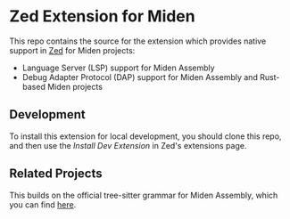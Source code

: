 # Zed Extension for Miden

This repo contains the source for the extension which provides native support
in [Zed](https://zed.dev) for Miden projects:

* Language Server (LSP) support for Miden Assembly
* Debug Adapter Protocol (DAP) support for Miden Assembly and Rust-based Miden projects

## Development

To install this extension for local development, you should clone this repo, and then
use the _Install Dev Extension_ in Zed's extensions page.

## Related Projects

This builds on the official tree-sitter grammar for Miden Assembly, which you can find [here](https://github.com/0xMiden/tree-sitter-masm).
